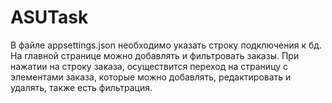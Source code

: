 # ASUTask
В файле appsettings.json необходимо указать строку подключения к бд.
На главной странице можно добавлять и фильтровать заказы.
При нажатии на строку заказа, осуществится переход на страницу с элементами заказа, которые можно добавлять, редактировать и удалять, также есть фильтрация.
